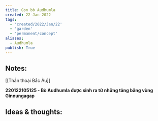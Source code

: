 ```yaml
---
title: Con bò Audhumla
created: 22-Jan-2022
tags:
  - 'created/2022/Jan/22'
  - 'garden'
  - 'permanent/concept'
aliases:
  - Audhumla
publish: True
---
```


## Notes:
[[Thần thoại Bắc Âu]]

__220122105125 - Bò Audhumla được sinh ra từ những tảng băng vùng Ginnungagap__

## Ideas & thoughts:


